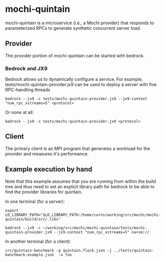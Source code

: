 # mochi-quintain

mochi-quintain is a microservice (i.e., a Mochi provider) that responds to
parameterized RPCs to generate synthetic concurrent server load.

## Provider
The provider portion of mochi-quintain can be started with bedrock.

### Bedrock and JX9

Bedrock allows us to dynamically configure a service.  For example, tests/mochi-quintain-provider.jx9  can be used to deploy a server with five RPC-handling threads

    bedrock --jx9 -c tests/mochi-quintain-provider.jx9 --jx9-context "num_rpc_xstreams=5" <protocol>

Or none at all:

    bedrock --jx9 -c tests/mochi-quintain-provider.jx9 <protocol>

## Client

The primary client is an MPI program that generates a workload for the
provider and measures it's performance.

## Example execution by hand

Note that this example assumes that you are running from within the build
tree and thus need to set an explicit library path for bedrock to be able to
find the provider libraries for quintain.

In one terminal (for a server):
```
export LD_LIBRARY_PATH="$LD_LIBRARY_PATH:/home/carns/working/src/mochi/mochi-quintain/build/src/.libs"

bedrock --jx9 -c ~/working/src/mochi/mochi-quintain/tests/mochi-quintain-provider.jx9 --jx9-context "num_rpc_xstreams=5" na+sm://
```

In another terminal (for a client):
```
src/quintain-benchmark -g quintain.flock.json -j ../tests/quintain-benchmark-example.json  -o foo
```
